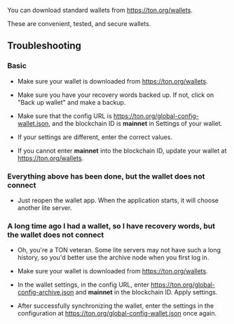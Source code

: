 You can download standard wallets from https://ton.org/wallets.

These are convenient, tested, and secure wallets.

## Troubleshooting

### Basic

* Make sure your wallet is downloaded from https://ton.org/wallets.

* Make sure you have your recovery words backed up. If not, click on "Back up wallet" and make a backup.

* Make sure that the config URL is https://ton.org/global-config-wallet.json, and the blockchain ID is **mainnet** in Settings of your wallet.

* If your settings are different, enter the correct values.

* If you cannot enter **mainnet** into the blockchain ID, update your wallet at https://ton.org/wallets.

### Everything above has been done, but the wallet does not connect

* Just reopen the wallet app. When the application starts, it will choose another lite server.

### A long time ago I had a wallet, so I have recovery words, but the wallet does not connect

* Oh, you're a TON veteran. Some lite servers may not have such a long history, so you'd better use the archive node when you first log in.

* Make sure your wallet is downloaded from https://ton.org/wallets.

* In the wallet settings, in the config URL, enter https://ton.org/global-config-archive.json and **mainnet** in the blockchain ID. Apply settings.

* After successfully synchronizing the wallet, enter the settings in the configuration at https://ton.org/global-config-wallet.json once again.

